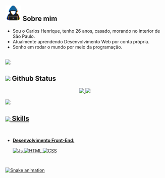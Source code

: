 ## <picture><img  src="https://github.com/0xAbdulKhalid/0xAbdulKhalid/raw/main/assets/mdImages/about_me.gif" width = 50px></picture> **Sobre mim**
- Sou o Carlos Henrique, tenho 26 anos, casado, morando no interior de São Paulo.
- Atualmente aprendendo Desenvolvimento Web por conta própria.
- Sonho em rodar o mundo por meio da programação.
<br>
<img src="https://user-images.githubusercontent.com/73097560/115834477-dbab4500-a447-11eb-908a-139a6edaec5c.gif">

## <img src="https://media.giphy.com/media/iY8CRBdQXODJSCERIr/giphy.gif" width="35"> Github Status
<div align=center>
  <a href="https://github.com/eusouch">
  <img height="165" src="https://github-readme-stats.vercel.app/api?username=eusouch&show_icons=true&theme=radical&include_all_commits=true&count_private=true"/>
  <img height="165" src="https://github-readme-stats.vercel.app/api/top-langs/?username=eusouch&layout=compact&langs_count=6&theme=radical"/>
</div>
<br>
<img src="https://user-images.githubusercontent.com/73097560/115834477-dbab4500-a447-11eb-908a-139a6edaec5c.gif">

## <img align="center" src="https://media2.giphy.com/media/QssGEmpkyEOhBCb7e1/giphy.gif?cid=ecf05e47a0n3gi1bfqntqmob8g9aid1oyj2wr3ds3mg700bl&rid=giphy.gif" width="25"> <b>Skills</b>
<br>
<p align="center">
  
- **Desenvolvimento Front-End**:
  
  <img align="center" alt="Js"  src="https://img.shields.io/badge/JavaScript%20-%23F7DF1E.svg?style=for-the-badge&logo=javascript&logoColor=black">
  <img align="center" alt="HTML" src="https://img.shields.io/badge/HTML5%20-%23E34F26.svg?style=for-the-badge&logo=html5&logoColor=white">
  <img align="center" alt="CSS"  src="https://img.shields.io/badge/CSS%20-%231572B6.svg?style=for-the-badge&logo=css3&logoColor=white">
 
 <br>

![Snake animation](https://github.com/eusouch/eusouch/blob/main/.github/workflows/snake.yml)

</div>
